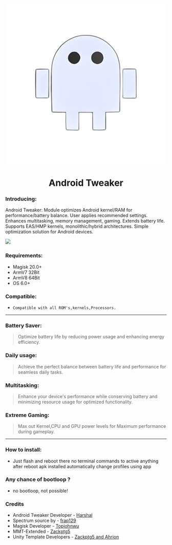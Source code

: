<p align="center"><a href="https://t.me/AndroidTweaker"><img src=".img/android.jpg" width="500"></a></p> 

 <h1 align="center"><b>Android Tweaker</b></h1> 

### Introducing:
Android Tweaker: Module optimizes Android kernel/RAM for performance/battery balance. User applies recommended settings. Enhances multitasking, memory management, gaming. Extends battery life. Supports EAS/HMP kernels, monolithic/hybrid architectures. Simple optimization solution for Android devices.

 <a href="https://t.me/AndroidTweaker"><img src="https://img.shields.io/badge/Join-Telegram%20Channel-red.svg?logo=Telegram"></a>

### Requirements:
- Magisk 20.0+
- ArmV7 32Bit
- ArmV8 64Bit
- OS 6.0+

### Compatible:
- `Compatible with all ROM's,kernels,Processors.`


------------------------------
### Battery Saver:
> Optimize battery life by reducing power usage and enhancing energy efficiency.

### Daily usage:
> Achieve the perfect balance between battery life and performance for seamless daily tasks.

### Multitasking:
> Enhance your device's performance while conserving battery and minimizing resource usage for optimized functionality.

### Extreme Gaming:
> Max out Kernel,CPU and GPU power levels for Maximum performance during gameplay.
------------------------------
### How to install:
- Just flash and reboot there no terminal commands to active anything after reboot apk installed automatically change profiles using app

### Any chance of bootloop ?
- no bootloop, not possible!

### Credits
- Android Tweaker Developer - [Harshal](https://t.me/c0d3h01)
- Spectrum source by - [frap129](https://github.com/frap129)
- Magisk Developer - [Topjohnwu](https://forum.xda-developers.com/apps/magisk/official-magisk-v7-universal-systemless-t3473445)
- MMT-Extended - [Zackptg5](https://forum.xda-developers.com/apps/magisk/magisk-module-template-extended-mmt-ex-t4029819)
- Unity Template Developers - [Zackptg5 and Ahrion](https://forum.xda-developers.com/android/software/module-audio-modification-library-t3579612)
